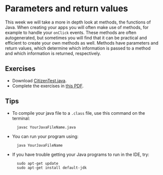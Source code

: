 # Parameters and return values

This week we will take a more in depth look at methods, the functions of Java. When creating your apps you will often make use of methods, for example to handle your `onClick` events. These methods are often autogenerated, but sometimes you will find that it can be practical and efficient to create your own methods as well. Methods have parameters and return values, which determine which information is passed to a method and which information is returned, respectively. 


## Exercises

- Download [CitizenTest.java](CitizenTest.java).
- Complete the exercises in [this PDF](q3.pdf).


## Tips

- To compile your java file to a `.class` file, use this command on the terminal:

        javac YourJavaFileName.java

- You can run your program using:

        java YourJavaFileName

- If you have trouble getting your Java programs to run in the IDE, try:

    	sudo apt-get update
    	sudo apt-get install default-jdk
